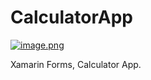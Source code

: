 # CalculatorApp
[![image.png](https://i.postimg.cc/Kc6CdmBr/image.png)](https://postimg.cc/grKMhFMn)

Xamarin Forms, Calculator App.

